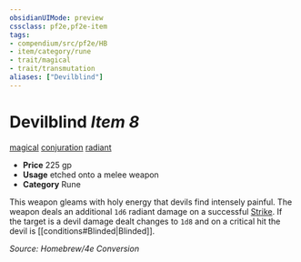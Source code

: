 ```yaml
---
obsidianUIMode: preview
cssclass: pf2e,pf2e-item
tags:
- compendium/src/pf2e/HB
- item/category/rune
- trait/magical
- trait/transmutation
aliases: ["Devilblind"]
---
```

# Devilblind *Item 8*  
[magical](rules/traits/magical.md "Magical Item Trait")  [conjuration](rules/traits/conjuration.md "Conjuration School Trait")  [radiant](rules/traits/radiant.md "Radiant Energy Trait") 

- **Price** 225 gp
- **Usage** etched onto a melee weapon
- **Category** Rune

This weapon gleams with holy energy that devils find intensely painful. The weapon deals an additional `1d6` radiant damage on a successful [Strike](rules/actions/strike.md).  If the target is a devil damage dealt changes to `1d8` and on a critical hit the devil is [[conditions#Blinded|Blinded]].

*Source: Homebrew/4e Conversion*